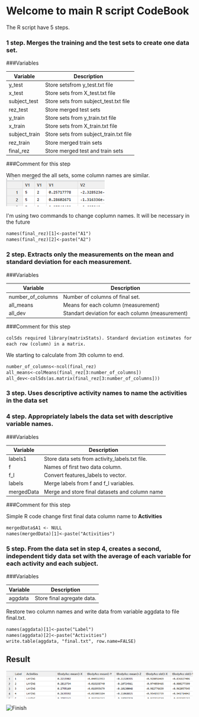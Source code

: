 # Welcome to main R script CodeBook

The R script have 5 steps.

### 1 step. Merges the training and the test sets to create one data set.

###Variables

Variable      | Description
--------------|------------
y_test        |Store setsfrom y_test.txt file
x_test        |Store sets from X_test.txt file
subject_test  |Store sets from subject_test.txt file
rez_test      |Store merged test sets
y_train       |Store sets from y_train.txt file
x_train       |Store sets from X_train.txt file
subject_train |Store sets from subject_train.txt file
rez_train     |Store merged train sets
final_rez     |Store merged test and train sets

###Comment for this step

When merged the all sets, some column names are similar.
![First picture][id]

I'm using two commands to change coplumn names. It will be necessary in the future

```{r}
names(final_rez)[1]<-paste("A1")
names(final_rez)[2]<-paste("A2")
```
### 2 step. Extracts only the measurements on the mean and standard deviation for each measurement. 

###Variables

Variable            | Description
--------------------|------------
number_of_columns   | Number of columns of final set.
all_means           | Means for each column (measurement)
all_dev             | Standart deviation for each column (measurement)

###Comment for this step

```
colSds required library(matrixStats). Standard deviation estimates for each row (column) in a matrix.
```

We starting to calculate from 3th column to end.

```{r}
number_of_columns<-ncol(final_rez)
all_means<-colMeans(final_rez[3:number_of_columns])
all_dev<-colSds(as.matrix(final_rez[3:number_of_columns]))

```
### 3 step. Uses descriptive activity names to name the activities in the data set
### 4 step. Appropriately labels the data set with descriptive variable names.

###Variables

Variable            | Description
--------------------|------------
labels1             | Store data sets from activity_labels.txt file.
f                   | Names of first two data column.
f_l                 | Convert features_labels to vector.
labels              | Merge labels from f and f_l variables.
mergedData          | Merge and store final datasets and column name 

###Comment for this step

Simple R code change first final data column name to **Activities**
```{r}
mergedData$A1 <- NULL
names(mergedData)[1]<-paste("Activities")
```
### 5 step. From the data set in step 4, creates a second, independent tidy data set  with the average of each variable for each activity and each subject.

###Variables

Variable            | Description
--------------------|------------
aggdata             | Store final agregate data.

Restore two column names and write data from variable aggdata to file final.txt.
```{r}
names(aggdata)[1]<-paste("Label")
names(aggdata)[2]<-paste("Activities")
write.table(aggdata, "final.txt", row.name=FALSE) 
```
## Result
![Second][id1]

![Finish][id2]

[id]:figures/first.PNG "First picture"
[id1]:figures/second.PNG "Second"
[id2]:http://static6.depositphotos.com/1150740/642/v/950/depositphotos_6420662-Finishing-runner-with-finished-ribbon.jpg "Finish"